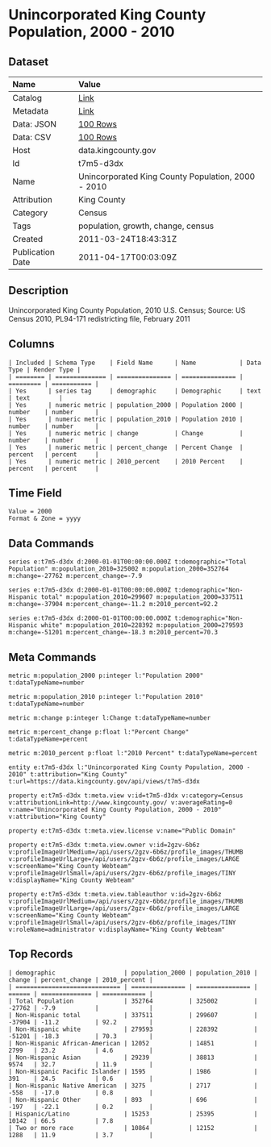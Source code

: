 # Unincorporated King County Population, 2000 - 2010

## Dataset

| Name | Value |
| :--- | :---- |
| Catalog | [Link](https://catalog.data.gov/dataset/unincorporated-king-county-population-2000-2010-7ff7c) |
| Metadata | [Link](https://data.kingcounty.gov/api/views/t7m5-d3dx) |
| Data: JSON | [100 Rows](https://data.kingcounty.gov/api/views/t7m5-d3dx/rows.json?max_rows=100) |
| Data: CSV | [100 Rows](https://data.kingcounty.gov/api/views/t7m5-d3dx/rows.csv?max_rows=100) |
| Host | data.kingcounty.gov |
| Id | t7m5-d3dx |
| Name | Unincorporated King County Population, 2000 - 2010 |
| Attribution | King County |
| Category | Census |
| Tags | population, growth, change, census |
| Created | 2011-03-24T18:43:31Z |
| Publication Date | 2011-04-17T00:03:09Z |

## Description

Unincorporated King County Population, 2010 U.S. Census; Source: US Census 2010, PL94-171 redistricting file, February 2011

## Columns

```ls
| Included | Schema Type    | Field Name      | Name            | Data Type | Render Type |
| ======== | ============== | =============== | =============== | ========= | =========== |
| Yes      | series tag     | demographic     | Demographic     | text      | text        |
| Yes      | numeric metric | population_2000 | Population 2000 | number    | number      |
| Yes      | numeric metric | population_2010 | Population 2010 | number    | number      |
| Yes      | numeric metric | change          | Change          | number    | number      |
| Yes      | numeric metric | percent_change  | Percent Change  | percent   | percent     |
| Yes      | numeric metric | 2010_percent    | 2010 Percent    | percent   | percent     |
```

## Time Field

```ls
Value = 2000
Format & Zone = yyyy
```

## Data Commands

```ls
series e:t7m5-d3dx d:2000-01-01T00:00:00.000Z t:demographic="Total Population" m:population_2010=325002 m:population_2000=352764 m:change=-27762 m:percent_change=-7.9

series e:t7m5-d3dx d:2000-01-01T00:00:00.000Z t:demographic="Non-Hispanic total" m:population_2010=299607 m:population_2000=337511 m:change=-37904 m:percent_change=-11.2 m:2010_percent=92.2

series e:t7m5-d3dx d:2000-01-01T00:00:00.000Z t:demographic="Non-Hispanic white" m:population_2010=228392 m:population_2000=279593 m:change=-51201 m:percent_change=-18.3 m:2010_percent=70.3
```

## Meta Commands

```ls
metric m:population_2000 p:integer l:"Population 2000" t:dataTypeName=number

metric m:population_2010 p:integer l:"Population 2010" t:dataTypeName=number

metric m:change p:integer l:Change t:dataTypeName=number

metric m:percent_change p:float l:"Percent Change" t:dataTypeName=percent

metric m:2010_percent p:float l:"2010 Percent" t:dataTypeName=percent

entity e:t7m5-d3dx l:"Unincorporated King County Population, 2000 - 2010" t:attribution="King County" t:url=https://data.kingcounty.gov/api/views/t7m5-d3dx

property e:t7m5-d3dx t:meta.view v:id=t7m5-d3dx v:category=Census v:attributionLink=http://www.kingcounty.gov/ v:averageRating=0 v:name="Unincorporated King County Population, 2000 - 2010" v:attribution="King County"

property e:t7m5-d3dx t:meta.view.license v:name="Public Domain"

property e:t7m5-d3dx t:meta.view.owner v:id=2gzv-6b6z v:profileImageUrlMedium=/api/users/2gzv-6b6z/profile_images/THUMB v:profileImageUrlLarge=/api/users/2gzv-6b6z/profile_images/LARGE v:screenName="King County Webteam" v:profileImageUrlSmall=/api/users/2gzv-6b6z/profile_images/TINY v:displayName="King County Webteam"

property e:t7m5-d3dx t:meta.view.tableauthor v:id=2gzv-6b6z v:profileImageUrlMedium=/api/users/2gzv-6b6z/profile_images/THUMB v:profileImageUrlLarge=/api/users/2gzv-6b6z/profile_images/LARGE v:screenName="King County Webteam" v:profileImageUrlSmall=/api/users/2gzv-6b6z/profile_images/TINY v:roleName=administrator v:displayName="King County Webteam"
```

## Top Records

```ls
| demographic                   | population_2000 | population_2010 | change | percent_change | 2010_percent | 
| ============================= | =============== | =============== | ====== | ============== | ============ | 
| Total Population              | 352764          | 325002          | -27762 | -7.9           |              | 
| Non-Hispanic total            | 337511          | 299607          | -37904 | -11.2          | 92.2         | 
| Non-Hispanic white            | 279593          | 228392          | -51201 | -18.3          | 70.3         | 
| Non-Hispanic African-American | 12052           | 14851           | 2799   | 23.2           | 4.6          | 
| Non-Hispanic Asian            | 29239           | 38813           | 9574   | 32.7           | 11.9         | 
| Non-Hispanic Pacific Islander | 1595            | 1986            | 391    | 24.5           | 0.6          | 
| Non-Hispanic Native American  | 3275            | 2717            | -558   | -17.0          | 0.8          | 
| Non-Hispanic Other            | 893             | 696             | -197   | -22.1          | 0.2          | 
| Hispanic/Latino               | 15253           | 25395           | 10142  | 66.5           | 7.8          | 
| Two or more race              | 10864           | 12152           | 1288   | 11.9           | 3.7          | 
```